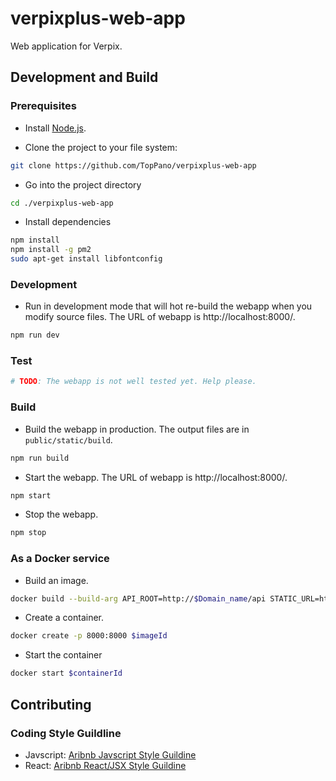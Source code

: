 # verpixplus-web-app
Web application for Verpix.

## Development and Build

### Prerequisites

* Install [Node.js](https://nodejs.org/).

* Clone the project to your file system:

```bash
git clone https://github.com/TopPano/verpixplus-web-app
```

* Go into the project directory

```bash
cd ./verpixplus-web-app
```

* Install dependencies

```bash
npm install
npm install -g pm2
sudo apt-get install libfontconfig
```

### Development

* Run in development mode that will hot re-build the webapp when you modify source files. The URL of webapp is http://localhost:8000/.

```bash
npm run dev
```

### Test

```bash
# TODO: The webapp is not well tested yet. Help please.
```

### Build

* Build the webapp in production. The output files are in `public/static/build`.

```bash
npm run build
```

* Start the webapp. The URL of webapp is http://localhost:8000/.

```bash
npm start
```

* Stop the webapp.

```bash
npm stop
```

### As a Docker service

* Build an image.

```bash
docker build --build-arg API_ROOT=http://$Domain_name/api STATIC_URL=http://$Domain_name ./
```

* Create a container.

```bash
docker create -p 8000:8000 $imageId
```

* Start the container

```bash
docker start $containerId
```

## Contributing

### Coding Style Guildline

- Javscript: [Aribnb Javscript Style Guildine](https://github.com/airbnb/javascript)
- React: [Aribnb React/JSX Style Guildine](https://github.com/airbnb/javascript/tree/master/react)
